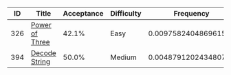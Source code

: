 |ID|Title|Acceptance|Difficulty|Frequency|
|----|-----|----|---|---|
|326|[Power of Three]( https://leetcode.com/problems/power-of-three)|42.1%|Easy|0.009758240486961556|
|394|[Decode String]( https://leetcode.com/problems/decode-string)|50.0%|Medium|0.004879120243480778|
